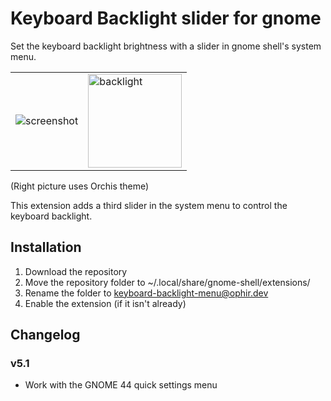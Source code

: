 # Keyboard Backlight slider for gnome

Set the keyboard backlight brightness with a slider in gnome shell's system menu.

<table>
<td>
<img alt="screenshot" src="https://user-images.githubusercontent.com/105970916/235626566-540d42fb-8388-4491-bd84-a27daaa1cec2.png" />
<td>
<img alt="backlight" src="https://upload.wikimedia.org/wikipedia/commons/c/c4/Backlit_keyboard.jpg" height=150/>
</table>

(Right picture uses Orchis theme)

This extension adds a third slider in the system menu to control the keyboard backlight.
## Installation
1. Download the repository
2. Move the repository folder to ~/.local/share/gnome-shell/extensions/
3. Rename the folder to keyboard-backlight-menu@ophir.dev
4. Enable the extension (if it isn't already)
## Changelog

### v5.1

 - Work with the GNOME 44 quick settings menu
